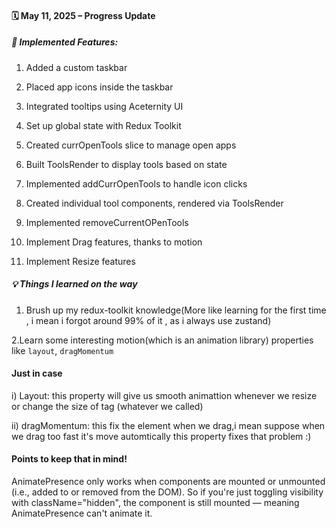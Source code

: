 #### 🗓️ May 11, 2025 – Progress Update

##### 🔧 Implemented Features:

1. Added a custom taskbar

2. Placed app icons inside the taskbar
3. Integrated tooltips using Aceternity UI
4. Set up global state with Redux Toolkit
5. Created currOpenTools slice to manage open apps
6. Built ToolsRender to display tools based on state
7. Implemented addCurrOpenTools to handle icon clicks
8. Created individual tool components, rendered via ToolsRender
9. Implemented removeCurrentOPenTools 
10. Implement Drag features, thanks to motion
11. Implement Resize features 

##### 💡 Things I learned on the way

1. Brush up my redux-toolkit knowledge(More like learning for the first time , i mean i forgot around 99% of it , as i always use zustand)

2.Learn some interesting motion(which is an animation library) properties like `layout`, `dragMomentum`

#### Just in case
i) Layout: this property will give us smooth animattion whenever we resize or change the size of tag (whatever we called)

ii) dragMomentum: this fix the element when we drag,i mean suppose when we drag too fast it's move automtically this property fixes that problem :)

#### Points to keep that in mind!
AnimatePresence only works when components are mounted or unmounted (i.e., added to or removed from the DOM). So if you're just toggling visibility with className="hidden", the component is still mounted — meaning AnimatePresence can't animate it.